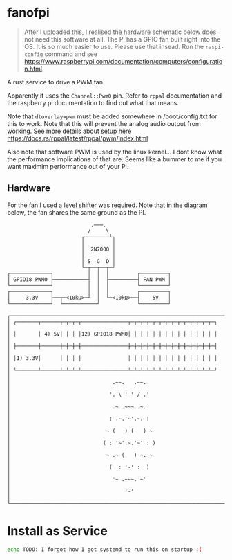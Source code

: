 # fanofpi

> After I uploaded this, I realised the hardware schematic below does not need this software at all. The Pi has a GPIO fan built right into the OS. It is so much easier to use. Please use that insead. Run the `raspi-config` command and see <https://www.raspberrypi.com/documentation/computers/configuration.html>.

A rust service to drive a PWM fan.

Apparently it uses the `Channel::Pwm0` pin. Refer to `rppal` documentation and
the raspberry pi documentation to find out what that means.

Note that `dtoverlay=pwm` must be added somewhere in /boot/config.txt for this
to work. Note that this will prevent the analog audio output from working. See
more details about setup here
<https://docs.rs/rppal/latest/rppal/pwm/index.html>

Also note that software PWM is used by the linux kernel... I dont know what the
performance implications of that are. Seems like a bummer to me if you want
maximim performance out of your PI.

## Hardware

For the fan I used a level shifter was required. Note that in the diagram below, the fan shares the same ground as the PI.


```
                           .───.
                          /     \
                        ┌┴───────┴┐    
                        │         │
                        │  2N7000 │
                        │         │
                        │ S  G  D │
                        └─┬──┬──┬─┘
┌─────────────┐           │  │  │         ┌─────────┐
│ GPIO18 PWM0 ├───────────┤  │  ├─────────┤ FAN PWM │
└─────────────┘           │  │  │         └─────────┘
┌─────────────┐           │  │  │         ┌─────────┐
│     3.3V    ├──┬─<10kΩ>─┘  │  └─<10kΩ>──┤    5V   │
└─────────────┘  └───────────┘            └─────────┘

┌────────────────────────────────────────────────────────────────────────┐
│ ┌───────┬──────┬─┬─┬─┬───────────────┬─┬─┬─┬─┬─┬─┬─┬─┬─┬─┬─┬─┬─┬─┐     │
│ │       │ 4) 5V│ │ │ │12) GPIO18 PWM0│ │ │ │ │ │ │ │ │ │ │ │ │ │ │     │
│ ├───────┼──────┼─┼─┼─┼───────────────┼─┼─┼─┼─┼─┼─┼─┼─┼─┼─┼─┼─┼─┼─┤     │
│ │1) 3.3V│      │ │ │ │               │ │ │ │ │ │ │ │ │ │ │ │ │ │ │     │
│ └───────┴──────┴─┴─┴─┴───────────────┴─┴─┴─┴─┴─┴─┴─┴─┴─┴─┴─┴─┴─┴─┘     │
│                                 .~~.   .~~.                            │
│                                '. \ ' ' / .'                           │
│                                 .~ .~~~..~.                            │
│                                : .~.'~'.~. :                           │
│                               ~ (   ) (   ) ~                          │
│                              ( : '~'.~.'~' : )                         │
│                               ~ .~ (   ) ~. ~                          │
│                                (  : '~' :  )                           │
│                                 '~ .~~~. ~'                            │
│                                     '~'                                │
└────────────────────────────────────────────────────────────────────────┘
```

# Install as Service

```bash
echo TODO: I forgot how I got systemd to run this on startup :(
```

